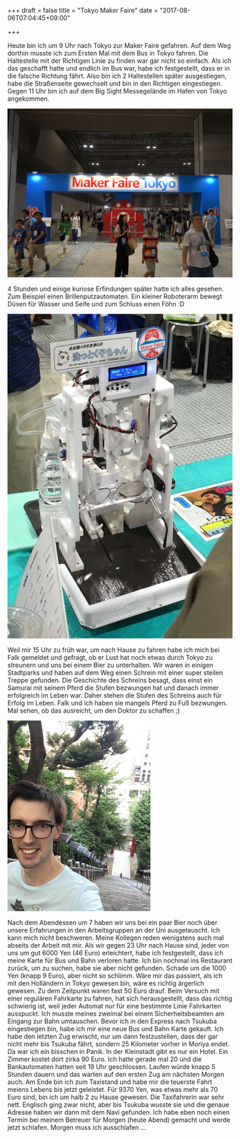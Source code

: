 +++
draft = false
title = "Tokyo Maker Faire"
date = "2017-08-06T07:04:45+09:00"

+++

Heute bin ich um 9 Uhr nach Tokyo zur Maker Faire gefahren. Auf dem Weg dorthin
musste ich zum Ersten Mal mit dem Bus in Tokyo fahren. Die Haltestelle mit der
Richtigen Linie zu finden war gar nicht so einfach. Als ich das geschafft hatte
und endlich im Bus war, habe ich festgestellt, dass er in die falsche Richtung
fährt. Also bin ich 2 Haltestellen später ausgestiegen, habe die Straßenseite
gewechselt und bin in den Richtigen eingestiegen. Gegen 11 Uhr bin ich auf dem
Big Sight Messegelände im Hafen von Tokyo angekommen.

![Eingang](/img/2017_08_06/faire.jpg)

4 Stunden und einige kuriose Erfindungen später hatte ich alles gesehen. Zum
Beispiel einen Brillenputzautomaten. Ein kleiner Roboterarm bewegt Düsen für
Wasser und Seife und zum Schluss einen Föhn :D

![Putzautomat](/img/2017_08_06/glassroboter.jpg)

Weil mir 15 Uhr zu früh war, um nach Hause zu fahren habe ich mich bei Falk
gemeldet und gefragt, ob er Lust hat noch etwas durch Tokyo zu streunern und
uns bei einem Bier zu unterhalten. Wir waren in einigen Stadtparks und haben
auf dem Weg einen Schrein mit einer super steilen Treppe gefunden. Die
Geschichte des Schreins besagt, dass einst ein Samurai mit seinem Pferd die
Stufen bezwungen hat und danach immer erfolgreich im Leben war. Daher stehen die
Stufen des Schreins auch für Erfolg im Leben. Falk und ich haben sie mangels
Pferd zu Fuß bezwungen. Mal sehen, ob das ausreicht, um den Doktor zu schaffen
;)

![Schrein](/img/2017_08_06/shrine.jpg)

Nach dem Abendessen um 7 haben wir uns bei ein paar Bier noch über unsere
Erfahrungen in den Arbeitsgruppen an der Uni ausgetauscht. Ich kann mich nicht
beschweren. Meine Kollegen reden wenigstens auch mal abseits der Arbeit mit mir.
Als wir gegen 23 Uhr nach Hause sind, jeder von uns um gut 6000 Yen (46 Euro)
erleichtert, habe ich festgestellt, dass ich meine Karte für Bus und Bahn
verloren hatte. Ich bin nochmal ins Restaurant zurück, um zu suchen, habe sie
aber nicht gefunden. Schade um die 1000 Yen (knapp 9 Euro), aber nicht so
schlimm. Wäre mir das passiert, als ich mit den Holländern in Tokyo gewesen bin,
wäre es richtig ärgerlich gewesen. Zu dem Zeitpunkt waren fast 50 Euro drauf.
Beim Versuch mit einer regulären Fahrkarte zu fahren, hat sich herausgestellt,
dass das richtig schwierig ist, weil jeder Automat nur für eine bestimmte Linie
Fahrkarten ausspuckt. Ich musste meines zweimal bei einem Sicherheitsbeamten am
Eingang zur Bahn umtauschen. Bevor ich in den Express nach Tsukuba eingestiegen
bin, habe ich mir eine neue Bus und Bahn Karte gekauft. Ich habe den letzten Zug
erwischt, nur um dann festzustellen, dass der gar nicht mehr bis Tsukuba fährt,
sondern 25 Kilometer vorher in Moriya endet. Da war ich ein bisschen in Panik.
In der Kleinstadt gibt es nur ein Hotel. Ein Zimmer kostet dort zirka 90 Euro.
Ich hatte gerade mal 20 und die Bankautomaten hatten seit 19 Uhr geschlossen.
Laufen würde knapp 5 Stunden dauern und das warten auf den ersten Zug am
nächsten Morgen auch. Am Ende bin ich zum Taxistand und habe mir die teuerste
Fahrt meiens Lebens bis jetzt geleistet. Für 9370 Yen, was etwas mehr als 70
Euro sind, bin ich um halb 2 zu Hause gewesen. Die Taxifahrerin war sehr nett.
Englisch ging zwar nicht, aber bis Tsukuba wusste sie und die genaue Adresse
haben wir dann mit dem Navi gefunden. Ich habe eben noch einen Termin bei meinem
Betreuer für Morgen (heute Abend) gemacht und werde jetzt schlafen. Morgen muss
ich ausschlafen ...
